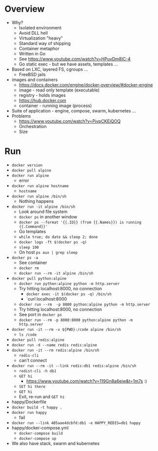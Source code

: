 # Overview
* Why?
    * Isolated environment
	* Avoid DLL hell
    * Virtualization "heavy"
    * Standard way of shipping
	* Container metaphor
    * Written in Go
	* See https://www.youtube.com/watch?v=HPuvDm8IC-4
    * Go static exec - but we have assets, templates ...
* Based on LXC, layered FS, cgroups ...
    * FreeBSD jails
* images and containers
    * https://docs.docker.com/engine/docker-overview/#docker-engine
    * image - read only template (executable)
    * registry - holds images
	* https://hub.docker.com
    * container - running image (process)
* Suite of application - engine, compose, swarm, kubernetes ...
* Problems
    * https://www.youtube.com/watch?v=PivpCKEiQOQ
    * Orchestration
    * Size

# Run

* `docker version`
* `docker pull alpine`
* `docker run alpine`
    * error
* `docker run alpine hostname`
    * `hostname`
* `docker run alpine /bin/sh`
    * Nothing happens
* `docker run -it alpine /bin/sh`
    * Look around file system
    * `docker ps` in another window
    * `docker ps --format '{{.ID}} (from {{.Names}}) is running {{.Command}}'`
	* Go templates
    * `while true; do date && sleep 2; done`
    * `docker logs -ft $(docker ps -q)`
    * `sleep 100`
	- On host `ps aux | grep sleep`
* `docker ps -a`
    * See container
    * `docker rm`
    * `docker run --rm -it alpine /bin/sh`
* `docker pull python:alpine`
    * `docker run python:alpine python -m http.server`
	* Try hitting localhost:8000, no connection
	    * `docker exec -it $(docker ps -q) /bin/sh`
	    * `curl localhost:8000
    * `docker run --rm  -p 8000 python:alpine python -m http.server`
	* Try hitting localhost:8000, no connection
	* See port in `docker ps`
    * `docker run --rm -p 8080:8000 python:alpine python -m http.server`
* `docker run -it --rm -v ${PWD}:/code alpine /bin/sh`
    * `ls /code`
* `docker pull redis:alpine`
* `docker run -d --name redis redis:alpine`
* `docker run -it --rm redis:alpine /bin/sh`
    * `redis-cli`
	* can't connect
* `docker run --rm -it --link redis:db1 redis:alpine /bin/sh`
    * `redist-cli -h db1`
	* `GET hi`
	    * https://www.youtube.com/watch?v=119Gn8a6eiw&t=1m7s :)
	* `SET hi there`
	* `GET hi`
    * Exit, re-run and `GET hi`
* happy/Dockerfile
* `docker build -t happy .`
* `docker run happy`
    - fail
* `docker run --link 405aae4dcbfd:db1 -e HAPPY_REDIS=db1 happy`
* happy/docker-compose.yml
    * `docker-compose build`
    * `docker-compose up`
* We also have stack, swarm and kubernetes
